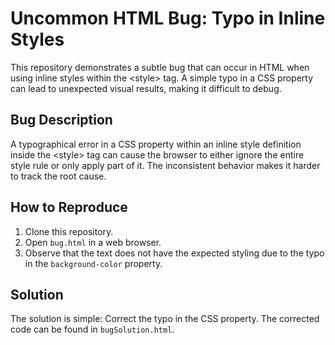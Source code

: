 # Uncommon HTML Bug: Typo in Inline Styles

This repository demonstrates a subtle bug that can occur in HTML when using inline styles within the &lt;style&gt; tag.  A simple typo in a CSS property can lead to unexpected visual results, making it difficult to debug.

## Bug Description

A typographical error in a CSS property within an inline style definition inside the &lt;style&gt; tag can cause the browser to either ignore the entire style rule or only apply part of it.  The inconsistent behavior makes it harder to track the root cause.

## How to Reproduce

1. Clone this repository.
2. Open `bug.html` in a web browser.
3. Observe that the text does not have the expected styling due to the typo in the `background-color` property.

## Solution

The solution is simple: Correct the typo in the CSS property. The corrected code can be found in `bugSolution.html`.